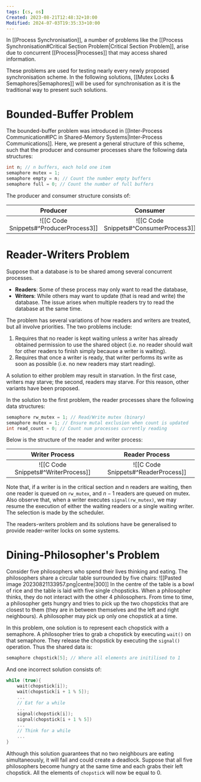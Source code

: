 ```yaml
---
tags: [cs, os]
Created: 2023-08-21T12:48:32+10:00
Modified: 2024-07-03T19:35:33+10:00
---
```

In [[Process Synchronisation]], a number of problems like the [[Process Synchronisation#Critical Section Problem|Critical Section Problem]], arise due to concurrent [[Process|Processes]] that may access shared information.

These problems are used for testing nearly every newly proposed synchronisation scheme. In the following solutions, [[Mutex Locks & Semaphores|Semaphores]] will be used for synchronisation as it is the traditional way to present such solutions.
# Bounded-Buffer Problem
The bounded-buffer problem was introduced in [[Inter-Process Communication#IPC in Shared-Memory Systems|Inter-Process Communications]]. Here, we present a general structure of this scheme, such that the producer and consumer processes share the following data structures:
```c
int n; // n buffers, each hold one item
semaphore mutex = 1;
semaphore empty = n; // Count the number empty buffers
semaphore full = 0; // Count the number of full buffers
```
The producer and consumer structure consists of: 

| Producer                             | Consumer |
| :------------------------------------: | :--------: |
| ![[C Code Snippets#^ProducerProcess3]] | ![[C Code Snippets#^ConsumerProcess3]]         |

# Reader-Writers Problem
Suppose that a database is to be shared among several concurrent processes. 
- **Readers**: Some of these process may only want to read the database, 
- **Writers**: While others may want to update (that is read and write) the database.
The issue arises when multiple readers try to read the database at the same time. 

The problem has several variations of how readers and writers are treated, but all involve priorities. The two problems include:
1. Requires that no reader is kept waiting unless a writer has already obtained permission to use the shared object (i.e. no reader should wait for other readers to finish simply because a writer is waiting). 
2. Requires that once a writer is ready, that writer performs its write as soon as possible (i.e. no new readers may start reading).

A solution to either problem may result in starvation. In the first case, writers may starve; the second, readers may starve. For this reason, other variants have been proposed. 

In the solution to the first problem, the reader processes share the following data structures:
```c
semaphore rw_mutex = 1; // Read/Write mutex (binary)
semaphore mutex = 1; // Ensure mutal exclusion when count is updated
int read_count = 0; // Count num processes currently reading
```
Below is the structure of the reader and writer process:

| Writer Process                    | Reader Process |
| :---------------------------------: | :--------------: |
| ![[C Code Snippets#^WriterProcess]] | ![[C Code Snippets#^ReaderProcess]]               |

Note that, if a writer is in the critical section and n readers are waiting, then one reader is queued on `rw_mutex`, and $n − 1$ readers are queued on mutex. Also observe that, when a writer executes `signal(rw_mutex)`, we may resume the execution of either the waiting readers or a single waiting writer. The selection is made by the scheduler.

The readers-writers problem and its solutions have be generalised to provide reader-writer locks on some systems.

# Dining-Philosopher's Problem 
Consider five philosophers who spend their lives thinking and eating. The philosophers share a circular table surrounded by five chairs:
![[Pasted image 20230821133957.png|centre|300]]
In the centre of the table is a bowl of rice and the table is laid with five single chopsticks. When a philosopher thinks, they do not interact with the other 4 philosophers. From time to time, a philosopher gets hungry and tries to pick up the two chopsticks that are closest to them (they are in between themselves and the left and right neighbours). A philosopher may pick up only one chopstick at a time.

In this problem, one solution is to represent each chopstick with a semaphore. A philosopher tries to grab a chopstick by executing `wait()` on that semaphore. They release the chopstick by executing the `signal()` operation. Thus the shared data is:
```c
semaphore chopstick[5]; // Where all elements are initilised to 1
```
And one incorrect solution consists of:
```c
while (true){
	wait(chopstick[i]);
	wait(chopstick[i + 1 % 5]);
	...
	// Eat for a while
	...
	signal(chopstick[i]);
	signal(chopstick[i + 1 % 5])
	...
	// Think for a while
	...
}
```
Although this solution guarantees that no two neighbours are eating simultaneously, it will fail and could create a deadlock. Suppose that all five philosophers become hungry at the same time and each grabs their left chopstick. All the elements of `chopstick` will now be equal to 0. 

